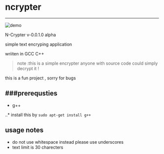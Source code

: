 #  ncrypter
---
![demo](https://imgur.com/1eXpshJ.gif)

N-Crypter v-0.0.1.0 alpha

simple text encryping application

wriiten in GCC C++

    
> note :this is a simple encrypter anyone with source code could simply decrypt it !

this is a fun project , sorry for bugs 

###prerequsties
---
* g++ 

..*  install this by 
```sudo apt-get install g++ ```


## usage notes
  * do not use whitespace instead please use underscores
  * text limit is 30 charecters 
